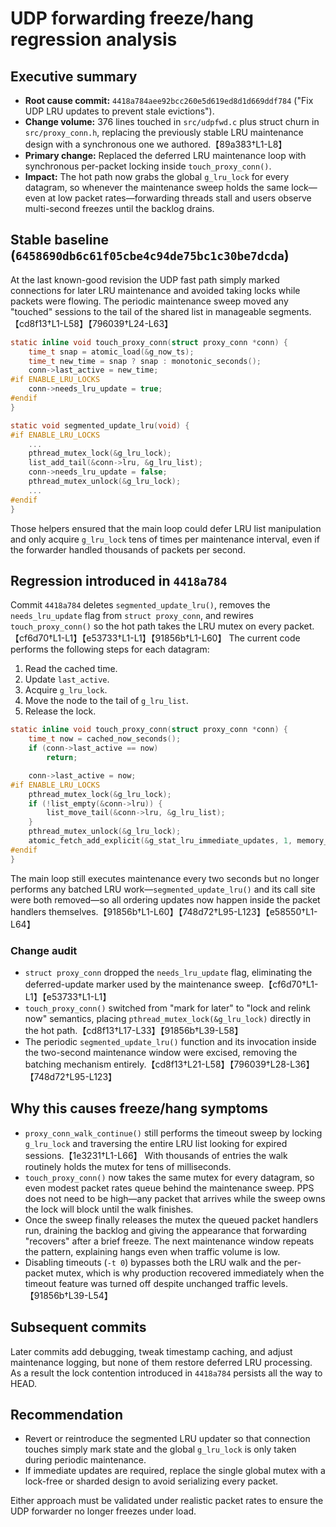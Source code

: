# UDP forwarding freeze/hang regression analysis

## Executive summary
- **Root cause commit:** `4418a784aee92bcc260e5d619ed8d1d669ddf784` ("Fix UDP LRU updates to prevent stale evictions").
- **Change volume:** 376 lines touched in `src/udpfwd.c` plus struct churn in `src/proxy_conn.h`, replacing the previously stable LRU maintenance design with a synchronous one we authored.【89a383†L1-L8】
- **Primary change:** Replaced the deferred LRU maintenance loop with synchronous per-packet locking inside `touch_proxy_conn()`.
- **Impact:** The hot path now grabs the global `g_lru_lock` for every datagram, so whenever the maintenance sweep holds the same lock—even at low packet rates—forwarding threads stall and users observe multi-second freezes until the backlog drains.

## Stable baseline (`6458690db6c61f05cbe4c94de75bc1c30be7dcda`)
At the last known-good revision the UDP fast path simply marked connections for later LRU maintenance and avoided taking locks while packets were flowing. The periodic maintenance sweep moved any "touched" sessions to the tail of the shared list in manageable segments.【cd8f13†L1-L58】【796039†L24-L63】

```c
static inline void touch_proxy_conn(struct proxy_conn *conn) {
    time_t snap = atomic_load(&g_now_ts);
    time_t new_time = snap ? snap : monotonic_seconds();
    conn->last_active = new_time;
#if ENABLE_LRU_LOCKS
    conn->needs_lru_update = true;
#endif
}
```

```c
static void segmented_update_lru(void) {
#if ENABLE_LRU_LOCKS
    ...
    pthread_mutex_lock(&g_lru_lock);
    list_add_tail(&conn->lru, &g_lru_list);
    conn->needs_lru_update = false;
    pthread_mutex_unlock(&g_lru_lock);
    ...
#endif
}
```

Those helpers ensured that the main loop could defer LRU list manipulation and only acquire `g_lru_lock` tens of times per maintenance interval, even if the forwarder handled thousands of packets per second.

## Regression introduced in `4418a784`
Commit `4418a784` deletes `segmented_update_lru()`, removes the `needs_lru_update` flag from `struct proxy_conn`, and rewires `touch_proxy_conn()` so the hot path takes the LRU mutex on every packet.【cf6d70†L1-L1】【e53733†L1-L1】【91856b†L1-L60】 The current code performs the following steps for each datagram:

1. Read the cached time.
2. Update `last_active`.
3. Acquire `g_lru_lock`.
4. Move the node to the tail of `g_lru_list`.
5. Release the lock.

```c
static inline void touch_proxy_conn(struct proxy_conn *conn) {
    time_t now = cached_now_seconds();
    if (conn->last_active == now)
        return;

    conn->last_active = now;
#if ENABLE_LRU_LOCKS
    pthread_mutex_lock(&g_lru_lock);
    if (!list_empty(&conn->lru)) {
        list_move_tail(&conn->lru, &g_lru_list);
    }
    pthread_mutex_unlock(&g_lru_lock);
    atomic_fetch_add_explicit(&g_stat_lru_immediate_updates, 1, memory_order_relaxed);
#endif
}
```

The main loop still executes maintenance every two seconds but no longer performs any batched LRU work—`segmented_update_lru()` and its call site were both removed—so all ordering updates now happen inside the packet handlers themselves.【91856b†L1-L60】【748d72†L95-L123】【e58550†L1-L64】

### Change audit
- `struct proxy_conn` dropped the `needs_lru_update` flag, eliminating the deferred-update marker used by the maintenance sweep.【cf6d70†L1-L1】【e53733†L1-L1】
- `touch_proxy_conn()` switched from "mark for later" to "lock and relink now" semantics, placing `pthread_mutex_lock(&g_lru_lock)` directly in the hot path.【cd8f13†L17-L33】【91856b†L39-L58】
- The periodic `segmented_update_lru()` function and its invocation inside the two-second maintenance window were excised, removing the batching mechanism entirely.【cd8f13†L21-L58】【796039†L28-L36】【748d72†L95-L123】

## Why this causes freeze/hang symptoms
- `proxy_conn_walk_continue()` still performs the timeout sweep by locking `g_lru_lock` and traversing the entire LRU list looking for expired sessions.【1e3231†L1-L66】 With thousands of entries the walk routinely holds the mutex for tens of milliseconds.
- `touch_proxy_conn()` now takes the same mutex for every datagram, so even modest packet rates queue behind the maintenance sweep. PPS does not need to be high—any packet that arrives while the sweep owns the lock will block until the walk finishes.
- Once the sweep finally releases the mutex the queued packet handlers run, draining the backlog and giving the appearance that forwarding "recovers" after a brief freeze. The next maintenance window repeats the pattern, explaining hangs even when traffic volume is low.
- Disabling timeouts (`-t 0`) bypasses both the LRU walk and the per-packet mutex, which is why production recovered immediately when the timeout feature was turned off despite unchanged traffic levels.【91856b†L39-L54】

## Subsequent commits
Later commits add debugging, tweak timestamp caching, and adjust maintenance logging, but none of them restore deferred LRU processing. As a result the lock contention introduced in `4418a784` persists all the way to HEAD.

## Recommendation
- Revert or reintroduce the segmented LRU updater so that connection touches simply mark state and the global `g_lru_lock` is only taken during periodic maintenance.
- If immediate updates are required, replace the single global mutex with a lock-free or sharded design to avoid serializing every packet.

Either approach must be validated under realistic packet rates to ensure the UDP forwarder no longer freezes under load.
